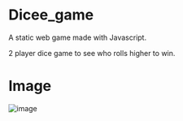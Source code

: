 # Dicee_game
A static web game made with Javascript.

2 player dice game to see who rolls higher to win.

# Image
![image](https://user-images.githubusercontent.com/107172416/227765598-7aa4539b-7ce3-438f-be20-0bd8172e574d.png)
